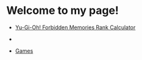 # Welcome to my page!

* [Yu-Gi-Oh! Forbidden Memories Rank Calculator](https://marcus-ferreira.github.io/yugiohcalculator)
* []()

* [Games](https://marcus-ferreira.github.io/games/)